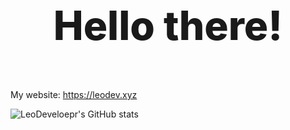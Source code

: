 <p style="font-size: 4rem; font-weight: 800; text-align: center;">Hello there!</p>

My website: https://leodev.xyz

![LeoDeveloepr's GitHub stats](https://github-readme-stats.vercel.app/api?username=Le0Developer&show_icons=true&theme=vue-dark&count_private=true)
